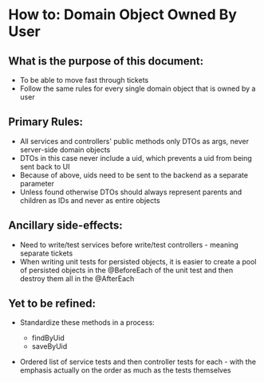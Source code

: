 # How to: Domain Object Owned By User

## What is the purpose of this document:

- To be able to move fast through tickets
- Follow the same rules for every single domain object that is owned by a user


## Primary Rules:

- All services and controllers' public methods only DTOs as args, never server-side domain objects
- DTOs in this case never include a uid, which prevents a uid from being sent back to UI
- Because of above, uids need to be sent to the backend as a separate parameter 
- Unless found otherwise DTOs should always represent parents and children as IDs and never as entire objects

## Ancillary side-effects:

- Need to write/test services before write/test controllers - meaning separate tickets
- When writing unit tests for persisted objects, it is easier to create a pool of persisted objects in the @BeforeEach of the unit test and then destroy them all in the @AfterEach

## Yet to be refined:
- Standardize these methods in a process:
    - findByUid
    - saveByUid

- Ordered list of service tests and then controller tests for each - with the emphasis actually on the order as much as the tests themselves